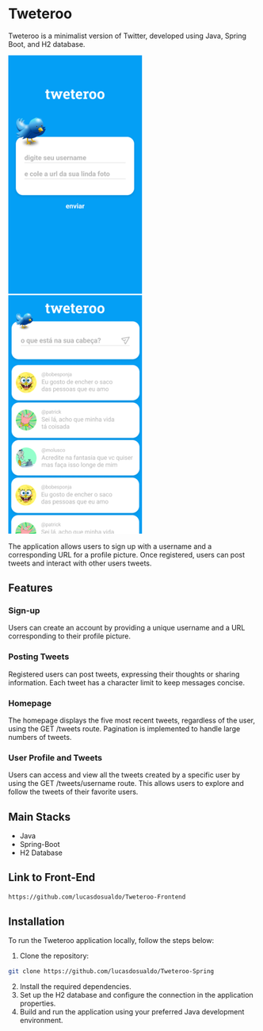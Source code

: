 # Tweteroo

Tweteroo is a minimalist version of Twitter, developed using Java, Spring Boot, and H2 database.

<img src="/src/main/resources/static/preview-pictures/picture-1.png" width="270" /> <img src="/src/main/resources/static/preview-pictures/picture-2.png" width="270" />

The application allows users to sign up with a username and a corresponding URL for a profile picture. Once registered, users can post tweets and interact with other users tweets.

## Features

### Sign-up
Users can create an account by providing a unique username and a URL corresponding to their profile picture.

### Posting Tweets
Registered users can post tweets, expressing their thoughts or sharing information. Each tweet has a character limit to keep messages concise.

### Homepage
The homepage displays the five most recent tweets, regardless of the user, using the GET /tweets route. Pagination is implemented to handle large numbers of tweets.

### User Profile and Tweets
Users can access and view all the tweets created by a specific user by using the GET /tweets/username route. This allows users to explore and follow the tweets of their favorite users.

## Main Stacks
- Java
- Spring-Boot
- H2 Database

## Link to Front-End
```bash
https://github.com/lucasdosualdo/Tweteroo-Frontend
```

## Installation
To run the Tweteroo application locally, follow the steps below:

1. Clone the repository: 
```bash
git clone https://github.com/lucasdosualdo/Tweteroo-Spring
```
2. Install the required dependencies.
3. Set up the H2 database and configure the connection in the application properties.
4. Build and run the application using your preferred Java development environment.
